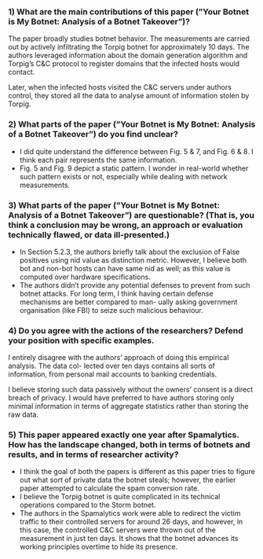 ### 1) What are the main contributions of this paper (”Your Botnet is My Botnet: Analysis of a Botnet Takeover”)?
The paper broadly studies botnet behavior. The measurements are carried out by actively
infiltrating the Torpig botnet for approximately 10 days. The authors leveraged information
about the domain generation algorithm and Torpig’s C&C protocol to register domains that
the infected hosts would contact. 

Later, when the infected hosts visited the C&C servers under
authors control, they stored all the data to analyse amount of information stolen by Torpig.

### 2) What parts of the paper (”Your Botnet is My Botnet: Analysis of a Botnet Takeover”) do you find unclear?
- I did quite understand the difference between Fig. 5 & 7, and Fig. 6 & 8. I think each
pair represents the same information.
- Fig. 5 and Fig. 9 depict a static pattern. I wonder in real-world whether such pattern
exists or not, especially while dealing with network measurements.

### 3) What parts of the paper (”Your Botnet is My Botnet: Analysis of a Botnet Takeover”) are questionable? (That is, you think a conclusion may be wrong, an approach or evaluation technically flawed, or data ill-presented.)

- In Section 5.2.3, the authors briefly talk about the exclusion of False positives using nid
value as distinction metric. However, I believe both bot and non-bot hosts can have
same nid as well; as this value is computed over hardware specifications.
- The authors didn’t provide any potential defenses to prevent from such botnet attacks.
For long term, I think having certain defense mechanisms are better compared to man-
ually asking government organisation (like FBI) to seize such malicious behaviour.

### 4) Do you agree with the actions of the researchers? Defend your position with specific examples.
I entirely disagree with the authors’ approach of doing this empirical analysis. The data col-
lected over ten days contains all sorts of information, from personal mail accounts to banking
credentials. 

I believe storing such data passively without the owners’ consent is a direct breach
of privacy. I would have preferred to have authors storing only minimal information in terms of
aggregate statistics rather than storing the raw data.

### 5) This paper appeared exactly one year after Spamalytics. How has the landscape changed, both in terms of botnets and results, and in terms of researcher activity?

- I think the goal of both the papers is different as this paper tries to figure out what sort
of private data the botnet steals; however, the earlier paper attempted to calculate the
spam conversion rate.
- I believe the Torpig botnet is quite complicated in its technical operations compared to
the Storm botnet.
- The authors in the Spamalytics work were able to redirect the victim traffic to their
controlled servers for around 26 days, and however, in this case, the controlled C&C
servers were thrown out of the measurement in just ten days. It shows that the botnet
advances its working principles overtime to hide its presence.
